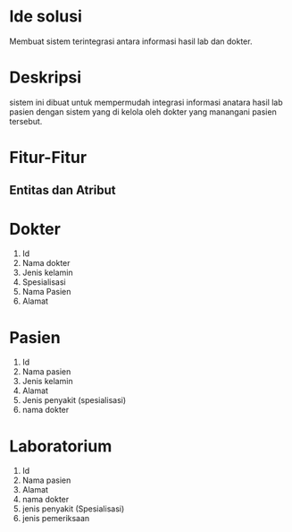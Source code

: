 # Ide solusi 
Membuat sistem terintegrasi antara informasi hasil lab dan dokter.

# Deskripsi 
sistem ini dibuat untuk mempermudah integrasi informasi anatara hasil lab pasien dengan sistem yang di kelola oleh dokter yang manangani pasien tersebut.

# Fitur-Fitur

## Entitas dan Atribut
# Dokter
1. Id
2. Nama dokter
3. Jenis kelamin 
4. Spesialisasi
5. Nama Pasien
6. Alamat 

# Pasien
1. Id
2. Nama pasien
3. Jenis kelamin
4. Alamat
5. Jenis penyakit (spesialisasi)
6. nama dokter

# Laboratorium
1. Id
2. Nama pasien
3. Alamat
4. nama dokter
5. jenis penyakit (Spesialisasi) 
6. jenis pemeriksaan
